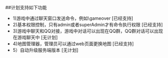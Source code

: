 ##计划支持如下功能
* 1)游戏中通过聊天窗口发送命令，例如\gameover [已经支持]
* 2)基本权限控制，只有admin或者superAdmin才有命令执行权限 [已经支持]
* 3)游戏中聊天和QQ对接，游戏中对话可以出现在QQ群，QQ群对话可以出现在游戏聊天中 [无计划]
* 4)地图管理器，管理员可以通过web页面更换地图 [已经支持]
* 5）自动升级服务端版本 [无计划]
